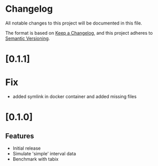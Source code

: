 # Changelog

All notable changes to this project will be documented in this file.

The format is based on [Keep a Changelog](https://keepachangelog.com/en/1.0.0/),
and this project adheres to [Semantic Versioning](https://semver.org/spec/v2.0.0.html).

# [0.1.1]

# Fix

- added symlink in docker container and added missing files

# [0.1.0]

## Features

- Initial release
- Simulate 'simple' interval data
- Benchmark with tabix
